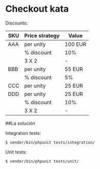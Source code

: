 Checkout kata
=========================================

Discounts:

|SKU|Price strategy|Value|
|---|---|---|
|AAA|per unity|100 EUR|
||% discount|10%|
||3 X 2| - |
|BBB|per unity|55 EUR|
||% discount|5%|
|CCC|per unity|25 EUR|
|DDD|per unity|25 EUR|
||% discount|10%|
||3 X 2| - |

##La solución

Integration tests:

```$ vendor/bin/phpunit tests/integration/ ```

Unit tests:

```$ vendor/bin/phpunit tests/unit/ ```
